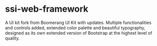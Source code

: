 # ssi-web-framework
A UI kit fork from Boomerang UI Kit with updates. Multiple functionalities and controls added, extended color palette and beautiful typography, designed as its own extended version of Bootstrap at the highest level of quality.
